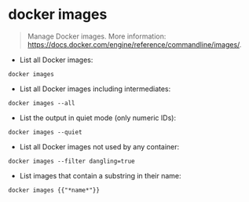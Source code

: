 # docker images

> Manage Docker images.
> More information: <https://docs.docker.com/engine/reference/commandline/images/>.

- List all Docker images:

`docker images`

- List all Docker images including intermediates:

`docker images --all`

- List the output in quiet mode (only numeric IDs):

`docker images --quiet`

- List all Docker images not used by any container:

`docker images --filter dangling=true`

- List images that contain a substring in their name:

`docker images {{"*name*"}}`
